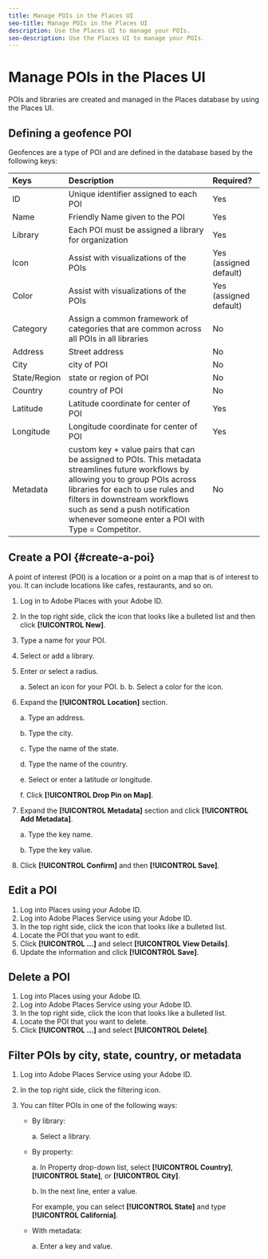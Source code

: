 ```yaml
---
title: Manage POIs in the Places UI
seo-title: Manage POIs in the Places UI
description: Use the Places UI to manage your POIs.
seo-description: Use the Places UI to manage your POIs.
---
```


# Manage POIs in the Places UI

POIs and libraries are created and managed in the Places database by using the Places UI.

## Defining a geofence POI

Geofences are a type of POI and are defined in the database based by the following keys:

| Keys | Description | Required? |
| :--- | :--- | :--- |
| ID | Unique identifier assigned to each POI | Yes |
| Name | Friendly Name given to the POI | Yes |
| Library | Each POI must be assigned a library for organization | Yes |
| Icon | Assist with visualizations of the POIs | Yes (assigned default) |
| Color | Assist with visualizations of the POIs | Yes (assigned default) |
| Category | Assign a common framework of categories that are common across all POIs in all libraries | No |
| Address | Street address | No |
| City | city of POI | No |
| State/Region | state or region of POI | No |
| Country | country of POI | No |
| Latitude | Latitude coordinate for center of POI | Yes |
| Longitude | Longitude coordinate for center of POI | Yes |
| Metadata | custom key + value pairs that can be assigned to POIs. This metadata streamlines future workflows by allowing you to group POIs across libraries for each to use rules and filters in downstream workflows such as send a push notification whenever someone enter a POI with Type = Competitor. | No |

## Create a POI {#create-a-poi}

A point of interest (POI) is a location or a point on a map that is of interest to you. It can include locations like cafes, restaurants, and so on. 

1. Log in to Adobe Places with your Adobe ID.
2. In the top right side, click the icon that looks like a bulleted list and then click **[!UICONTROL New]**. 
3. Type a name for your POI.
4. Select or add a library.
5. Enter or select a radius.

    a. Select an icon for your POI.
    b. b. Select a color for the icon.

6. Expand the **[!UICONTROL Location]** section.

    a. Type an address.

    b. Type the city.

    c. Type the name of the state.

    d. Type the name of the country.

    e. Select or enter a latitude or longitude.

    f. Click **[!UICONTROL Drop Pin on Map]**.

7. Expand the **[!UICONTROL Metadata]** section and click **[!UICONTROL Add Metadata]**.

    a. Type the key name.

    b. Type the key value.

8. Click **[!UICONTROL Confirm]** and then **[!UICONTROL  Save]**.

## Edit a POI

1. Log into Places using your Adobe ID.
1. Log into Adobe Places Service using your Adobe ID.
1. In the top right side, click the icon that looks like a bulleted list.
1. Locate the POI that you want to edit.
1. Click **[!UICONTROL ...]** and select **[!UICONTROL View Details]**.
1. Update the information and click **[!UICONTROL Save]**.

## Delete a POI

1. Log into Places using your Adobe ID.
1. Log into Adobe Places Service using your Adobe ID.
1. In the top right side, click the icon that looks like a bulleted list.
1. Locate the POI that you want to delete.
1. Click **[!UICONTROL ...]** and select **[!UICONTROL Delete]**.

## Filter POIs by city, state, country, or metadata

1. Log into Adobe Places Service using your Adobe ID.
1. In the top right side, click the filtering icon.
1. You can filter POIs in one of the following ways: 

   * By library:

      a. Select a library.

   * By property:

      a. In Property drop-down list, select **[!UICONTROL Country]**, **[!UICONTROL State]**, or **[!UICONTROL City]**.
    
      b. In the next line, enter a value. 

        For example, you can select **[!UICONTROL State]** and type **[!UICONTROL California]**.

   * With metadata:

      a. Enter a key and value.

